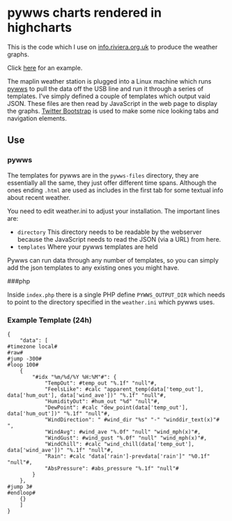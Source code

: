 # pywws charts rendered in highcharts

This is the code which I use on [info.riviera.org.uk](http://info.riviera.org.uk) to produce the weather graphs.

Click [here](images/example.png) for an example.

The maplin weather station is plugged into a Linux machine which runs [pywws](https://jim-easterbrook.github.io/pywws/) to pull the data off the USB line and run it through a series of templates. I've simply defined a couple of templates which output vaid JSON. These files are then read by JavaScript in the web page to display the graphs. [Twitter Bootstrap](http://getbootstrap.com/) is used to make some nice looking tabs and navigation elements.

## Use
### pywws
The templates for pywws are in the ```pywws-files``` directory, they are essentially all the same, they just offer different time spans. Although the ones ending ```.html``` are used as includes in the first tab for some textual info about recent weather.

You need to edit weather.ini to adjust your installation. The important lines are:

* ```directory``` This directory needs to be readable by the webserver because the JavaScript needs to read the JSON (via a URL) from here.
* ```templates``` Where your pywws templates are held

Pywws can run data through any number of templates, so you can simply add the json templates to any existing ones you might have.

###php

Inside ```index.php``` there is a single PHP define ```PYWWS_OUTPUT_DIR``` which needs to point to the directory specified in the ```weather.ini``` which pywws uses.


### Example Template (24h)

```
{
    "data": [
#timezone local#
#raw#
#jump -300#
#loop 100#
    {
        "#idx "%m/%d/%Y %H:%M"#": {
            "TempOut": #temp_out "%.1f" "null"#,
            "FeelsLike": #calc "apparent_temp(data['temp_out'], data['hum_out'], data['wind_ave'])" "%.1f" "null"#,
            "HumidityOut": #hum_out "%d" "null"#,
            "DewPoint": #calc "dew_point(data['temp_out'], data['hum_out'])" "%.1f" "null"#,
            "WindDirection": " #wind_dir "%s" "-" "winddir_text(x)"# ",
            "WindAvg": #wind_ave "%.0f" "null" "wind_mph(x)"#,
            "WindGust": #wind_gust "%.0f" "null" "wind_mph(x)"#,
            "WindChill": #calc "wind_chill(data['temp_out'], data['wind_ave'])" "%.1f" "null"#,
            "Rain": #calc "data['rain']-prevdata['rain']" "%0.1f" "null"#,
            "AbsPressure": #abs_pressure "%.1f" "null"#
        }
    },
#jump 3#
#endloop#
    {}
    ]
}
```
